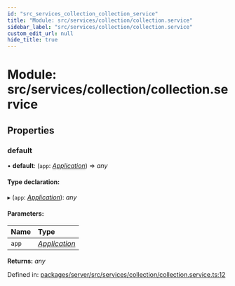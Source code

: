 ```yaml
---
id: "src_services_collection_collection_service"
title: "Module: src/services/collection/collection.service"
sidebar_label: "src/services/collection/collection.service"
custom_edit_url: null
hide_title: true
---
```


# Module: src/services/collection/collection.service

## Properties

### default

• **default**: (`app`: [*Application*](src_declarations.md#application)) => *any*

#### Type declaration:

▸ (`app`: [*Application*](src_declarations.md#application)): *any*

#### Parameters:

Name | Type |
:------ | :------ |
`app` | [*Application*](src_declarations.md#application) |

**Returns:** *any*

Defined in: [packages/server/src/services/collection/collection.service.ts:12](https://github.com/xr3ngine/xr3ngine/blob/7650c2bea/packages/server/src/services/collection/collection.service.ts#L12)
